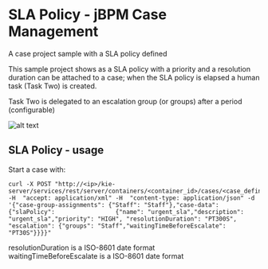 # SLA Policy - jBPM Case Management


A case project sample with a SLA policy defined

This sample project shows as a SLA policy with a priority and a resolution duration can be attached to a case; when the SLA policy is elapsed a human task (Task Two) is created.

Task Two is delegated to an escalation group (or groups) after a period (configurable)

![alt text](https://github.com/hifly81/slapolicy-sample/blob/master/src/main/resources/com/redhat/slapolicy_example/slapolicy-example.SLA_policy_sample-svg.svg)

## SLA Policy - usage

Start a case with:

```
curl -X POST "http://<ip>/kie-server/services/rest/server/containers/<container_id>/cases/<case_definition_id>/instances" -H  "accept: application/xml" -H  "content-type: application/json" -d '{"case-group-assignments": {"Staff": "Staff"},"case-data": {"slaPolicy":                 {"name": "urgent_sla","description": "urgent_sla","priority": "HIGH", "resolutionDuration": "PT300S", "escalation": {"groups": "Staff","waitingTimeBeforeEscalate": "PT30S"}}}}"
```

resolutionDuration is a ISO-8601 date format<br>
waitingTimeBeforeEscalate is a ISO-8601 date format
